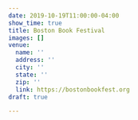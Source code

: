 ```yaml
---
date: 2019-10-19T11:00:00-04:00
show_time: true
title: Boston Book Festival
images: []
venue:
  name: ''
  address: ''
  city: ''
  state: ''
  zip: ''
  link: https://bostonbookfest.org
draft: true

---
```

